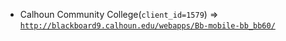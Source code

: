  - Calhoun Community College(`client_id=1579`) => [`http://blackboard9.calhoun.edu/webapps/Bb-mobile-bb_bb60/`](http://blackboard9.calhoun.edu/webapps/Bb-mobile-bb_bb60/)
